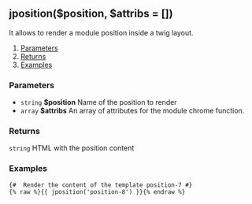 ## jposition($position, $attribs = [])

It allows to render a module position inside a twig layout.  

1. [Parameters](#parameters)
1. [Returns](#returns)
2. [Examples](#examples)

### Parameters <a id="parameters"></a>

* `string`  **$position**  Name of the position to render
* `array`   **$attribs**   An array of attributes for the module chrome function.

### Returns <a id="returns"></a>

`string`  HTML with the position content

### Examples <a id="examples"></a>

```twig
{#  Render the content of the template position-7 #}
{% raw %}{{ jposition('position-8') }}{% endraw %}
```
